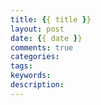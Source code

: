 ```yaml
---
title: {{ title }}
layout: post
date: {{ date }}
comments: true
categories:
tags:
keywords:
description:
---
```

